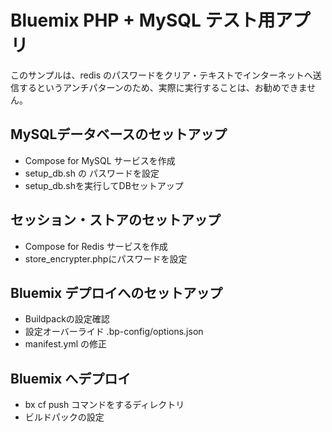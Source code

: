 # Bluemix PHP + MySQL テスト用アプリ

このサンプルは、redis のパスワードをクリア・テキストでインターネットへ送信するというアンチパターンのため、実際に実行することは、お勧めできません。

## MySQLデータベースのセットアップ

* Compose for MySQL サービスを作成
* setup_db.sh の パスワードを設定
* setup_db.shを実行してDBセットアップ


## セッション・ストアのセットアップ

* Compose for Redis サービスを作成
* store_encrypter.phpにパスワードを設定


## Bluemix デプロイへのセットアップ

* Buildpackの設定確認
* 設定オーバーライド .bp-config/options.json
* manifest.yml の修正


## Bluemix へデプロイ

* bx cf push コマンドをするディレクトリ
* ビルドパックの設定








